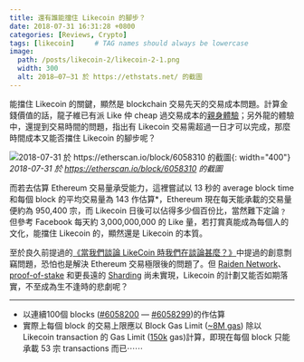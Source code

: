 ```yaml
---
title: 還有誰能擋住 Likecoin 的腳步？
date: 2018-07-31 16:31:28 +0800
categories: [Reviews, Crypto]
tags: [likecoin]     # TAG names should always be lowercase
image: 
  path: /posts/likecoin-2/likecoin-2-1.png
  width: 300
  alt: 2018–07–31 於 https://ethstats.net/ 的截圖
---
```


能擋住 Likecoin 的關鍵，顯然是 blockchain 交易先天的交易成本問題。計算金錢價值的話，龍子維已有派 Like 仲 cheap 過交易成本的[親身體驗](https://medium.com/@loong5k/likecoin%E7%9A%84%E4%BA%A4%E6%98%93%E6%88%90%E6%9C%AC%E5%95%8F%E9%A1%8C-161a067be20)；另外龍的體驗中，還提到交易時間的問題，指出有 Likecoin 交易需超過一日才可以完成，那麼時間成本又能否擋住 Likecoin 的腳步呢？

![2018-07-31 於 https://etherscan.io/block/6058310 的截圖](/posts/likecoin-2/likecoin-1.png){: width="400"}
_2018-07-31 於 https://etherscan.io/block/6058310 的截圖_

而若去估算 Ethereum 交易量承受能力，這裡嘗試以 13 秒的 average block time 和每個 block 的平均交易量為 143 作估算*，Ethereum 現在每天能承載的交易量便約為 950,400 宗，而 Likecoin 日後可以佔得多少個百份比，當然難下定論﹖但參考 Facebook 每天約 3,000,000,000 的 Like 量，若打賞真能成為每個人的文化，能擋住 Likecoin 的，顯然還是 Likecoin 的本質。

至於良久前提過的[《當我們談論 LikeCoin 時我們在談論甚麼？》](/posts/當我們談論-Likecoin-時我們在談論甚麼/)中提過的創意剽竊問題，恐怕也是解決 Ethereum 交易極限後的問題了。但 [Raiden Network](https://raiden.network/)、[proof-of-stake](https://github.com/ethereum/wiki/wiki/Proof-of-Stake-FAQ) 和更長遠的 [Sharding](https://medium.com/prysmatic-labs/how-to-scale-ethereum-sharding-explained-ba2e283b7fce) 尚未實現，Likecoin 的計劃又能否如期落實，不至成為生不逢時的悲劇呢？

---

* 以連續100個 blocks ([#6058200](https://etherscan.io/block/6058200) — [#6058299](https://etherscan.io/block/6058299))的作估算
* 實際上每個 block 的交易上限應以 Block Gas Limit ([~8M gas](https://etherscan.io/block/6058444)) 除以 Likecoin transaction 的 Gas Limit ([150k](https://etherscan.io/tx/0x35127bc6a4f51005ed1841a2605d7a7faa727c8c56a803894e90a978129845b9) gas)計算，即現在每個 block 只能承載 53 宗 transactions 而已⋯⋯